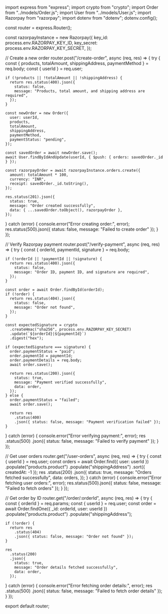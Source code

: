import express from "express";
import crypto from "crypto";
import Order from "../models/Order.js";
import User from "../models/User.js";
import Razorpay from "razorpay";
import dotenv from "dotenv";
dotenv.config();

const router = express.Router();

const razorpayInstance = new Razorpay({
  key_id: process.env.RAZORPAY_KEY_ID,
  key_secret: process.env.RAZORPAY_KEY_SECRET,
});

// Create a new order
router.post("/create-order", async (req, res) => {
  try {
    const { products, totalAmount, shippingAddress, paymentMethod } = req.body;
    const { userId } = req.user;

    if (!products || !totalAmount || !shippingAddress) {
      return res.status(400).json({
        status: false,
        message: "Products, total amount, and shipping address are required",
      });
    }

    const newOrder = new Order({
      user: userId,
      products,
      totalAmount,
      shippingAddress,
      paymentMethod,
      paymentStatus: "pending",
    });

    const savedOrder = await newOrder.save();
    await User.findByIdAndUpdate(userId, { $push: { orders: savedOrder._id } });

    const razorpayOrder = await razorpayInstance.orders.create({
      amount: totalAmount * 100,
      currency: "INR",
      receipt: savedOrder._id.toString(),
    });

    res.status(201).json({
      status: true,
      message: "Order created successfully",
      data: { ...savedOrder.toObject(), razorpayOrder },
    });
  } catch (error) {
    console.error("Error creating order:", error);
    res.status(500).json({ status: false, message: "Failed to create order" });
  }
});

// Verify Razorpay payment
router.post("/verify-payment", async (req, res) => {
  try {
    const { orderId, paymentId, signature } = req.body;

    if (!orderId || !paymentId || !signature) {
      return res.status(400).json({
        status: false,
        message: "Order ID, payment ID, and signature are required",
      });
    }

    const order = await Order.findById(orderId);
    if (!order) {
      return res.status(404).json({
        status: false,
        message: "Order not found",
      });
    }

    const expectedSignature = crypto
      .createHmac("sha256", process.env.RAZORPAY_KEY_SECRET)
      .update(`${orderId}|${paymentId}`)
      .digest("hex");

    if (expectedSignature === signature) {
      order.paymentStatus = "paid";
      order.paymentId = paymentId;
      order.paymentDetails = req.body;
      await order.save();

      return res.status(200).json({
        status: true,
        message: "Payment verified successfully",
        data: order,
      });
    } else {
      order.paymentStatus = "failed";
      await order.save();

      return res
        .status(400)
        .json({ status: false, message: "Payment verification failed" });
    }
  } catch (error) {
    console.error("Error verifying payment:", error);
    res
      .status(500)
      .json({ status: false, message: "Failed to verify payment" });
  }
});

// Get user orders
router.get("/user-orders", async (req, res) => {
  try {
    const { userId } = req.user;
    const orders = await Order.find({ user: userId })
      .populate("products.product")
      .populate("shippingAddress")
      .sort({ createdAt: -1 });
    res
      .status(200)
      .json({
        status: true,
        message: "Orders fetched successfully",
        data: orders,
      });
  } catch (error) {
    console.error("Error fetching user orders:", error);
    res.status(500).json({ status: false, message: "Failed to fetch orders" });
  }
});

// Get order by ID
router.get("/order/:orderId", async (req, res) => {
  try {
    const { orderId } = req.params;
    const { userId } = req.user;
    const order = await Order.findOne({ _id: orderId, user: userId })
      .populate("products.product")
      .populate("shippingAddress");

    if (!order) {
      return res
        .status(404)
        .json({ status: false, message: "Order not found" });
    }

    res
      .status(200)
      .json({
        status: true,
        message: "Order details fetched successfully",
        data: order,
      });
  } catch (error) {
    console.error("Error fetching order details:", error);
    res
      .status(500)
      .json({ status: false, message: "Failed to fetch order details" });
  }
});

export default router;
